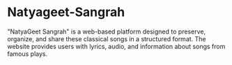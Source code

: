 # Natyageet-Sangrah
"NatyaGeet Sangrah" is a web-based platform designed to preserve, organize, and share these classical songs in a structured format. The website provides users with lyrics, audio, and information about songs from famous plays.  

